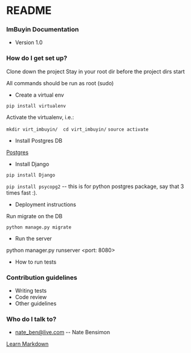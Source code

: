 # README #

### ImBuyin Documentation ###

* Version 1.0

### How do I get set up? ###

Clone down the project
Stay in your root dir before the project dirs start

All commands should be run as root (sudo)

* Create a virtual env

`pip install virtualenv`

Activate the virtualenv, i.e.:

`mkdir virt_imbuyin/  cd virt_imbuyin/`
`source activate`

* Install Postgres DB

[Postgres](https://www.postgresql.org/download/macosx/)

* Install Django

`pip install Django`

`pip install psycopg2` -- this is for python postgres package, say that 3 times fast :).

* Deployment instructions

Run migrate on the DB

`python manage.py migrate`

* Run the server

python manager.py runserver <port: 8080> 

* How to run tests

### Contribution guidelines ###

* Writing tests
* Code review
* Other guidelines

### Who do I talk to? ###

* nate_ben@live.com -- Nate Bensimon

[Learn Markdown](https://bitbucket.org/tutorials/markdowndemo)
